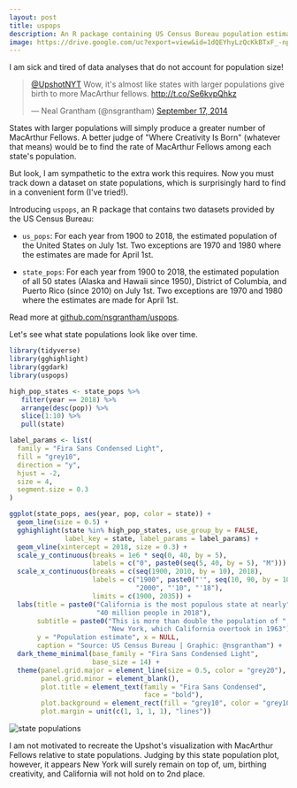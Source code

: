 ```yaml
---
layout: post
title: uspops
description: An R package containing US Census Bureau population estimates
image: https://drive.google.com/uc?export=view&id=1dQEYhyLzQcKkBTxF_-npqbkX6DnQSa0g
---
```


I am sick and tired of data analyses that do not account for population size!

<blockquote class="twitter-tweet" data-lang="en"><p lang="en" dir="ltr"><a href="https://twitter.com/UpshotNYT?ref_src=twsrc%5Etfw">@UpshotNYT</a> Wow, it&#39;s almost like states with larger populations give birth to more MacArthur fellows. <a href="http://t.co/Se6kvpQhkz">http://t.co/Se6kvpQhkz</a></p>&mdash; Neal Grantham (@nsgrantham) <a href="https://twitter.com/nsgrantham/status/512230995576508416?ref_src=twsrc%5Etfw">September 17, 2014</a></blockquote>
<script async src="https://platform.twitter.com/widgets.js" charset="utf-8"></script>

States with larger populations will simply produce a greater number of MacArthur Fellows. 
A better judge of "Where Creativity Is Born" (whatever that means) would be to find 
the rate of MacArthur Fellows among each state's population.

But look, I am sympathetic to the extra work this requires. Now you must track
down a dataset on state populations, which is surprisingly hard to find in a 
convenient form (I've tried!).

Introducing `uspops`, an R package that contains two datasets provided by the US Census Bureau:

- `us_pops`: For each year from 1900 to 2018, the estimated population of the United States on July 1st. Two exceptions are 1970 and 1980 where the estimates are made for April 1st.

- `state_pops`: For each year from 1900 to 2018, the estimated population of all 50 states (Alaska and Hawaii since 1950), District of Columbia, and Puerto Rico (since 2010) on July 1st. Two exceptions are 1970 and 1980 where the estimates are made for April 1st.

Read more at [github.com/nsgrantham/uspops](http://github.com/nsgrantham/uspops).

Let's see what state populations look like over time.

```r
library(tidyverse)
library(gghighlight)
library(ggdark)
library(uspops)

high_pop_states <- state_pops %>%
   filter(year == 2018) %>%
   arrange(desc(pop)) %>%
   slice(1:10) %>%
   pull(state)

label_params <- list(
  family = "Fira Sans Condensed Light",
  fill = "grey10", 
  direction = "y",
  hjust = -2,
  size = 4,
  segment.size = 0.3
)

ggplot(state_pops, aes(year, pop, color = state)) +
  geom_line(size = 0.5) +
  gghighlight(state %in% high_pop_states, use_group_by = FALSE, 
              label_key = state, label_params = label_params) +
  geom_vline(xintercept = 2018, size = 0.3) +
  scale_y_continuous(breaks = 1e6 * seq(0, 40, by = 5), 
                     labels = c("0", paste0(seq(5, 40, by = 5), "M")))  +
  scale_x_continuous(breaks = c(seq(1900, 2010, by = 10), 2018), 
                     labels = c("1900", paste0("'", seq(10, 90, by = 10)), 
                                "2000", "'10", "'18"),
                     limits = c(1900, 2035)) +
  labs(title = paste0("California is the most populous state at nearly", 
                      "40 million people in 2018"),
       subtitle = paste0("This is more than double the population of ",
                         "New York, which California overtook in 1963"),
       y = "Population estimate", x = NULL,
       caption = "Source: US Census Bureau | Graphic: @nsgrantham") +
  dark_theme_minimal(base_family = "Fira Sans Condensed Light", 
                     base_size = 14) +
  theme(panel.grid.major = element_line(size = 0.5, color = "grey20"),
        panel.grid.minor = element_blank(),
        plot.title = element_text(family = "Fira Sans Condensed", 
                                  face = "bold"),
        plot.background = element_rect(fill = "grey10", color = "grey10"),
        plot.margin = unit(c(1, 1, 1, 1), "lines"))
```

![state populations](https://drive.google.com/uc?export=view&id=1lwrkERRphldNgPGs7Zoael6sIUasfNc4)

I am not motivated to recreate the Upshot's visualization with MacArthur Fellows 
relative to state populations. Judging by this state population plot, however, it
appears New York will surely remain on top of, um, birthing creativity, and California
will not hold on to 2nd place.

